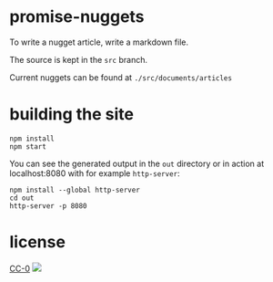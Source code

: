 # promise-nuggets

To write a nugget article, write a markdown file. 

The source is kept in the `src` branch.

Current nuggets can be found at `./src/documents/articles`

# building the site

```
npm install
npm start
```

You can see the generated output in the `out` directory 
or in action at localhost:8080 with for example `http-server`:

```
npm install --global http-server
cd out
http-server -p 8080
```

# license

[CC-0][CC-0]
[![][CC-0-IMG]][CC-0] 

[CC-0-IMG]: http://i.creativecommons.org/p/zero/1.0/88x31.png]
[CC-0]: http://creativecommons.org/publicdomain/zero/1.0/

